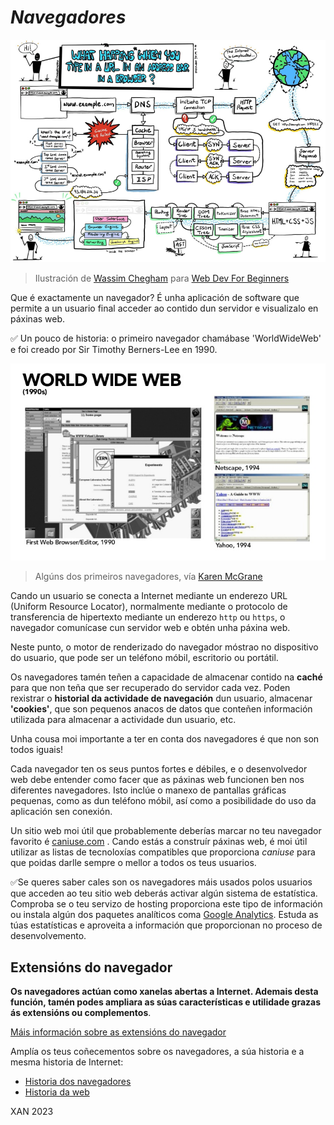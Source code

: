 # *Navegadores*

![Os navegadores web](https://github.com/kyler95/webdev-for-beginners-microsoft/raw/main/5-browser-extension/1-about-browsers/images/sketchnote.jpg)

> Ilustración de  [Wassim Chegham](https://dev.to/wassimchegham/ever-wondered-what-happens-when-you-type-in-a-url-in-an-address-bar-in-a-browser-3dob) para [Web Dev For Beginners](https://github.com/microsoft/Web-Dev-For-Beginners)



Que é exactamente un navegador? É unha aplicación de software que permite a un usuario final acceder ao contido dun servidor e visualizalo en páxinas web.

✅ Un pouco de historia: o primeiro navegador chamábase 'WorldWideWeb' e foi creado por Sir Timothy Berners-Lee en 1990.

![Os primeiros navegadores](./assets/earlybrowsers.jpg)

> Algúns dos primeiros navegadores, vía [Karen McGrane](https://www.slideshare.net/KMcGrane/week-4-ixd-history-personal-computing)

Cando un usuario se conecta a Internet mediante un enderezo URL (Uniform Resource Locator), normalmente mediante o protocolo de transferencia de hipertexto mediante un enderezo `http` ou `https`, o navegador comunícase cun servidor web e obtén unha páxina web.

Neste punto, o motor de renderizado do navegador móstrao no dispositivo do usuario, que pode ser un teléfono móbil, escritorio ou portátil.

Os navegadores tamén teñen a capacidade de almacenar contido na **caché** para que non teña que ser recuperado do servidor cada vez. Poden rexistrar o **historial da actividade de navegación** dun usuario, almacenar **'cookies'**, que son pequenos anacos de datos que conteñen información utilizada para almacenar a actividade dun usuario, etc.

Unha cousa moi importante a ter en conta dos navegadores é que non son todos iguais! 

Cada navegador ten os seus puntos fortes e débiles, e o desenvolvedor web debe entender como facer que as páxinas web funcionen ben nos diferentes navegadores. Isto inclúe o manexo de pantallas gráficas pequenas, como as dun teléfono móbil, así como a posibilidade do uso da aplicación sen conexión.

Un sitio web moi útil que probablemente deberías marcar no teu navegador favorito é [caniuse.com](https://www.caniuse.com/) . Cando estás a construír páxinas web, é moi útil utilizar as listas de tecnoloxías compatibles que proporciona *caniuse* para que poidas darlle sempre o mellor a todos os teus usuarios.

✅Se queres saber cales son os navegadores máis usados polos usuarios que acceden ao teu sitio web deberás activar algún sistema de estatística. Comproba se o teu servizo de hosting proporciona este tipo de información ou instala algún dos paquetes analíticos coma [Google Analytics](http://www.google.es/analytics). Estuda as túas estatísticas e aproveita a información que proporcionan no proceso de desenvolvemento.

## Extensións do navegador

**Os navegadores actúan como xanelas abertas a Internet. Ademais desta función, tamén podes ampliara as súas características e utilidade grazas ás extensións ou complementos**.

[Máis información sobre as extensións do navegador](https://www.osi.es/es/actualidad/blog/2019/11/20/extensiones-superpoderes-para-los-navegadores)



Amplía os teus coñecementos sobre os navegadores, a súa historia e a mesma historia de Internet:

- [Historia dos navegadores](https://www.mozilla.org/es-ES/firefox/browsers/browser-history/)
- [Historia da web](https://webfoundation.org/about/vision/history-of-the-web/)



XAN 2023

